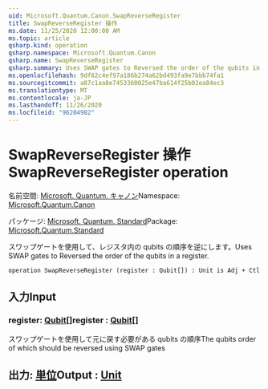 ```yaml
---
uid: Microsoft.Quantum.Canon.SwapReverseRegister
title: SwapReverseRegister 操作
ms.date: 11/25/2020 12:00:00 AM
ms.topic: article
qsharp.kind: operation
qsharp.namespace: Microsoft.Quantum.Canon
qsharp.name: SwapReverseRegister
qsharp.summary: Uses SWAP gates to Reversed the order of the qubits in a register.
ms.openlocfilehash: 9df62c4ef97a186b274a62bd493fa9e7bbb74fa1
ms.sourcegitcommit: a87c1aa8e7453360025e47ba614f25b02ea84ec3
ms.translationtype: MT
ms.contentlocale: ja-JP
ms.lasthandoff: 11/26/2020
ms.locfileid: "96204982"
---
```

# <a name="swapreverseregister-operation"></a><span data-ttu-id="d72ea-102">SwapReverseRegister 操作</span><span class="sxs-lookup"><span data-stu-id="d72ea-102">SwapReverseRegister operation</span></span>

<span data-ttu-id="d72ea-103">名前空間: [Microsoft. Quantum. キャノン](xref:Microsoft.Quantum.Canon)</span><span class="sxs-lookup"><span data-stu-id="d72ea-103">Namespace: [Microsoft.Quantum.Canon](xref:Microsoft.Quantum.Canon)</span></span>

<span data-ttu-id="d72ea-104">パッケージ: [Microsoft. Quantum. Standard](https://nuget.org/packages/Microsoft.Quantum.Standard)</span><span class="sxs-lookup"><span data-stu-id="d72ea-104">Package: [Microsoft.Quantum.Standard](https://nuget.org/packages/Microsoft.Quantum.Standard)</span></span>


<span data-ttu-id="d72ea-105">スワップゲートを使用して、レジスタ内の qubits の順序を逆にします。</span><span class="sxs-lookup"><span data-stu-id="d72ea-105">Uses SWAP gates to Reversed the order of the qubits in a register.</span></span>

```qsharp
operation SwapReverseRegister (register : Qubit[]) : Unit is Adj + Ctl
```


## <a name="input"></a><span data-ttu-id="d72ea-106">入力</span><span class="sxs-lookup"><span data-stu-id="d72ea-106">Input</span></span>

### <a name="register--qubit"></a><span data-ttu-id="d72ea-107">register: [Qubit](xref:microsoft.quantum.lang-ref.qubit)[]</span><span class="sxs-lookup"><span data-stu-id="d72ea-107">register : [Qubit](xref:microsoft.quantum.lang-ref.qubit)[]</span></span>

<span data-ttu-id="d72ea-108">スワップゲートを使用して元に戻す必要がある qubits の順序</span><span class="sxs-lookup"><span data-stu-id="d72ea-108">The qubits order of which should be reversed using SWAP gates</span></span>



## <a name="output--unit"></a><span data-ttu-id="d72ea-109">出力: [単位](xref:microsoft.quantum.lang-ref.unit)</span><span class="sxs-lookup"><span data-stu-id="d72ea-109">Output : [Unit](xref:microsoft.quantum.lang-ref.unit)</span></span>

